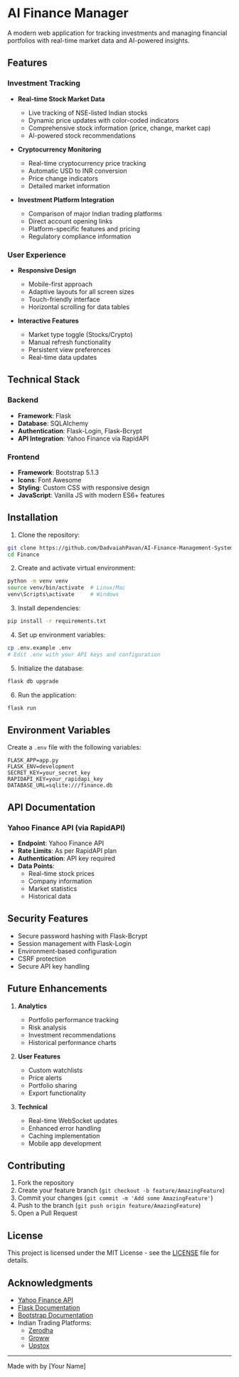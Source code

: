 # AI Finance Manager 

A modern web application for tracking investments and managing financial portfolios with real-time market data and AI-powered insights.

## Features

### Investment Tracking
- **Real-time Stock Market Data**
  - Live tracking of NSE-listed Indian stocks
  - Dynamic price updates with color-coded indicators
  - Comprehensive stock information (price, change, market cap)
  - AI-powered stock recommendations

- **Cryptocurrency Monitoring**
  - Real-time cryptocurrency price tracking
  - Automatic USD to INR conversion
  - Price change indicators
  - Detailed market information

- **Investment Platform Integration**
  - Comparison of major Indian trading platforms
  - Direct account opening links
  - Platform-specific features and pricing
  - Regulatory compliance information

### User Experience
- **Responsive Design**
  - Mobile-first approach
  - Adaptive layouts for all screen sizes
  - Touch-friendly interface
  - Horizontal scrolling for data tables

- **Interactive Features**
  - Market type toggle (Stocks/Crypto)
  - Manual refresh functionality
  - Persistent view preferences
  - Real-time data updates

## Technical Stack

### Backend
- **Framework**: Flask
- **Database**: SQLAlchemy
- **Authentication**: Flask-Login, Flask-Bcrypt
- **API Integration**: Yahoo Finance via RapidAPI

### Frontend
- **Framework**: Bootstrap 5.1.3
- **Icons**: Font Awesome
- **Styling**: Custom CSS with responsive design
- **JavaScript**: Vanilla JS with modern ES6+ features

## Installation

1. Clone the repository:
```bash
git clone https://github.com/DadvaiahPavan/AI-Finance-Management-System.git
cd Finance
```

2. Create and activate virtual environment:
```bash
python -m venv venv
source venv/bin/activate  # Linux/Mac
venv\Scripts\activate     # Windows
```

3. Install dependencies:
```bash
pip install -r requirements.txt
```

4. Set up environment variables:
```bash
cp .env.example .env
# Edit .env with your API keys and configuration
```

5. Initialize the database:
```bash
flask db upgrade
```

6. Run the application:
```bash
flask run
```

## Environment Variables

Create a `.env` file with the following variables:
```env
FLASK_APP=app.py
FLASK_ENV=development
SECRET_KEY=your_secret_key
RAPIDAPI_KEY=your_rapidapi_key
DATABASE_URL=sqlite:///finance.db
```

## API Documentation

### Yahoo Finance API (via RapidAPI)
- **Endpoint**: Yahoo Finance API
- **Rate Limits**: As per RapidAPI plan
- **Authentication**: API key required
- **Data Points**:
  - Real-time stock prices
  - Company information
  - Market statistics
  - Historical data

## Security Features

- Secure password hashing with Flask-Bcrypt
- Session management with Flask-Login
- Environment-based configuration
- CSRF protection
- Secure API key handling

## Future Enhancements

1. **Analytics**
   - Portfolio performance tracking
   - Risk analysis
   - Investment recommendations
   - Historical performance charts

2. **User Features**
   - Custom watchlists
   - Price alerts
   - Portfolio sharing
   - Export functionality

3. **Technical**
   - Real-time WebSocket updates
   - Enhanced error handling
   - Caching implementation
   - Mobile app development

## Contributing

1. Fork the repository
2. Create your feature branch (`git checkout -b feature/AmazingFeature`)
3. Commit your changes (`git commit -m 'Add some AmazingFeature'`)
4. Push to the branch (`git push origin feature/AmazingFeature`)
5. Open a Pull Request

## License

This project is licensed under the MIT License - see the [LICENSE](LICENSE) file for details.

## Acknowledgments

- [Yahoo Finance API](https://rapidapi.com/apidojo/api/yahoo-finance1)
- [Flask Documentation](https://flask.palletsprojects.com/)
- [Bootstrap Documentation](https://getbootstrap.com/docs/5.1)
- Indian Trading Platforms:
  - [Zerodha](https://zerodha.com)
  - [Groww](https://groww.in)
  - [Upstox](https://upstox.com)

---
Made with by [Your Name]
